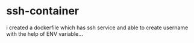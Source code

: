 # ssh-container
i created a dockerfile which has ssh service and able to create username with the help of ENV variable... 
